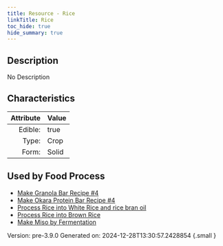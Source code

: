 ```yaml
---
title: Resource - Rice
linkTitle: Rice
toc_hide: true
hide_summary: true
---
```


## Description
No Description

## Characteristics

| Attribute      | Value |
|--------:|:------|
|Edible:|true|
|Type:|Crop|
|Form:|Solid|
 



    
## Used by Food Process

- [Make Granola Bar Recipe #4](/docs/definitions/food/make-granola-bar-recipe--4)
- [Make Okara Protein Bar Recipe #4](/docs/definitions/food/make-okara-protein-bar-recipe--4)
- [Process Rice into White Rice and rice bran oil](/docs/definitions/food/process-rice-into-white-rice-and-rice-bran-oil)
- [Process Rice into Brown Rice](/docs/definitions/food/process-rice-into-brown-rice)
- [Make Miso by Fermentation](/docs/definitions/food/make-miso-by-fermentation)


Version: pre-3.9.0 Generated on: 2024-12-28T13:30:57.2428854
{.small }

